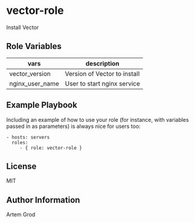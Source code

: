 vector-role
=========

Install Vector


Role Variables
--------------
|vars|description|
|----------|---------------|
|vector_version| Version of Vector to install|
|nginx_user_name| User to start nginx service|


Example Playbook
----------------

Including an example of how to use your role (for instance, with variables passed in as parameters) is always nice for users too:

    - hosts: servers
      roles:
         - { role: vector-role }

License
-------

MIT

Author Information
------------------

Artem Grod
